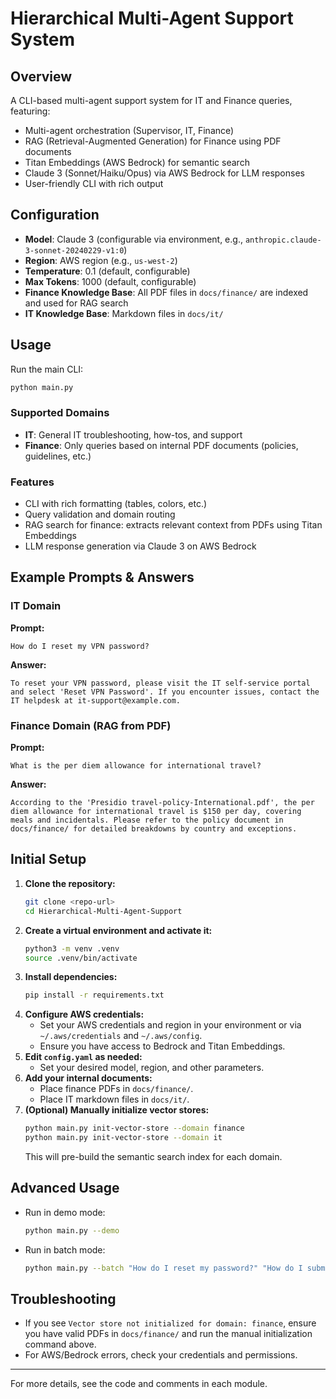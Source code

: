# Hierarchical Multi-Agent Support System

## Overview
A CLI-based multi-agent support system for IT and Finance queries, featuring:
- Multi-agent orchestration (Supervisor, IT, Finance)
- RAG (Retrieval-Augmented Generation) for Finance using PDF documents
- Titan Embeddings (AWS Bedrock) for semantic search
- Claude 3 (Sonnet/Haiku/Opus) via AWS Bedrock for LLM responses
- User-friendly CLI with rich output

## Configuration
- **Model**: Claude 3 (configurable via environment, e.g., `anthropic.claude-3-sonnet-20240229-v1:0`)
- **Region**: AWS region (e.g., `us-west-2`)
- **Temperature**: 0.1 (default, configurable)
- **Max Tokens**: 1000 (default, configurable)
- **Finance Knowledge Base**: All PDF files in `docs/finance/` are indexed and used for RAG search
- **IT Knowledge Base**: Markdown files in `docs/it/`

## Usage
Run the main CLI:
```bash
python main.py
```

### Supported Domains
- **IT**: General IT troubleshooting, how-tos, and support
- **Finance**: Only queries based on internal PDF documents (policies, guidelines, etc.)

### Features
- CLI with rich formatting (tables, colors, etc.)
- Query validation and domain routing
- RAG search for finance: extracts relevant context from PDFs using Titan Embeddings
- LLM response generation via Claude 3 on AWS Bedrock

## Example Prompts & Answers

### IT Domain
**Prompt:**
```
How do I reset my VPN password?
```
**Answer:**
```
To reset your VPN password, please visit the IT self-service portal and select 'Reset VPN Password'. If you encounter issues, contact the IT helpdesk at it-support@example.com.
```

### Finance Domain (RAG from PDF)
**Prompt:**
```
What is the per diem allowance for international travel?
```
**Answer:**
```
According to the 'Presidio travel-policy-International.pdf', the per diem allowance for international travel is $150 per day, covering meals and incidentals. Please refer to the policy document in docs/finance/ for detailed breakdowns by country and exceptions.
```

## Initial Setup

1. **Clone the repository:**
   ```bash
   git clone <repo-url>
   cd Hierarchical-Multi-Agent-Support
   ```
2. **Create a virtual environment and activate it:**
   ```bash
   python3 -m venv .venv
   source .venv/bin/activate
   ```
3. **Install dependencies:**
   ```bash
   pip install -r requirements.txt
   ```
4. **Configure AWS credentials:**
   - Set your AWS credentials and region in your environment or via `~/.aws/credentials` and `~/.aws/config`.
   - Ensure you have access to Bedrock and Titan Embeddings.
5. **Edit `config.yaml` as needed:**
   - Set your desired model, region, and other parameters.
6. **Add your internal documents:**
   - Place finance PDFs in `docs/finance/`.
   - Place IT markdown files in `docs/it/`.
7. **(Optional) Manually initialize vector stores:**
   ```bash
   python main.py init-vector-store --domain finance
   python main.py init-vector-store --domain it
   ```
   This will pre-build the semantic search index for each domain.

## Advanced Usage
- Run in demo mode:
  ```bash
  python main.py --demo
  ```
- Run in batch mode:
  ```bash
  python main.py --batch "How do I reset my password?" "How do I submit an expense report?"
  ```

## Troubleshooting
- If you see `Vector store not initialized for domain: finance`, ensure you have valid PDFs in `docs/finance/` and run the manual initialization command above.
- For AWS/Bedrock errors, check your credentials and permissions.

---

For more details, see the code and comments in each module.
